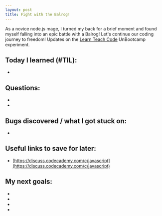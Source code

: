 ```yaml
---
layout: post
title: Fight with the Balrog!
---
```

As a novice node.js mage, I turned my back for a brief moment and found myself falling into an epic battle with a Balrog!
Let's continue our coding journey to freedom!
Updates on the [Learn Teach Code](http://learnteachcode.org/) UnBootcamp experiment.

## Today I learned (#TIL):

-

## Questions:

-
-

## Bugs discovered / what I got stuck on:

-


## Useful links to save for later:

- [https://discuss.codecademy.com/c/javascript](https://discuss.codecademy.com/c/javascript)


## My next goals:

-
-
-
-
